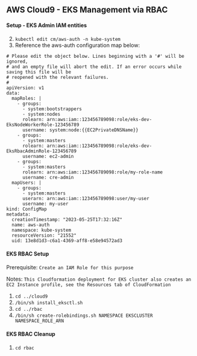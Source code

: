 ## AWS Cloud9 - EKS Management via RBAC

#### Setup - EKS Admin IAM entities
2. `kubectl edit cm/aws-auth -n kube-system`
2. Reference the aws-auth configuration map below:
```
# Please edit the object below. Lines beginning with a '#' will be ignored,
# and an empty file will abort the edit. If an error occurs while saving this file will be
# reopened with the relevant failures.
#
apiVersion: v1
data:
  mapRoles: |
    - groups:
      - system:bootstrappers
      - system:nodes
      rolearn: arn:aws:iam::123456789098:role/eks-dev-EksNodeWorkerRole-123456789
      username: system:node:{{EC2PrivateDNSName}}
    - groups:
      - system:masters
      rolearn: arn:aws:iam::123456789098:role/eks-dev-EksRbacAdminRole-123456789
      username: ec2-admin
    - groups:
      - system:masters
      rolearn: arn:aws:iam::123456789098:role/my-role-name
      username: cre-admin
  mapUsers: |
    - groups:
      - system:masters
      userarn: arn:aws:iam::123456789098:user/my-user
      username: my-user
kind: ConfigMap
metadata:
  creationTimestamp: "2023-05-25T17:32:16Z"
  name: aws-auth
  namespace: kube-system
  resourceVersion: "21552"
  uid: 13e8d1d3-c6a1-4369-aff8-e58e94572ad3
```

#### EKS RBAC Setup

Prerequisite: `Create an IAM Role for this purpose`

Notes: `This Cloudformation deployment for EKS cluster also creates an EC2 Instance profile, see the Resources tab of CloudFormation`

1. `cd ../cloud9`
2. `/bin/sh install_eksctl.sh`
1. `cd ../rbac`
2. `/bin/sh create-rolebindings.sh NAMESPACE EKSCLUSTER NAMESPACE_ROLE_ARN`

#### EKS RBAC Cleanup
1. `cd rbac`
